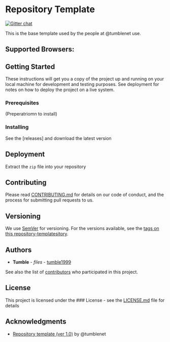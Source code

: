 # Repository Template
[![Gitter chat](https://badges.gitter.im/tumblenet/repository-template.png)](https://gitter.im/tumblenet/repository-template)

This is the base template used by the people at @tumblenet use.

## Supported Browsers:

## Getting Started
These instructions will get you a copy of the project up and running on your local machine for development and testing purposes. See deployment for notes on how to deploy the project on a live system.

### Prerequisites
(Preperatriomn to install)

### Installing
See the [releases] and download the latest version

## Deployment
Extract the `zip` file into your repository

## Contributing
Please read [CONTRIBUTING.md](CONTRIBUTING.md) for details on our code of conduct, and the process for submitting pull requests to us.

## Versioning
We use [SemVer](http://semver.org/) for versioning. For the versions available, see the [tags on this repository-templatesitory](https://github.com/tumblenet/repository-template/tags).

## Authors
* **Tumble** - *files* - [tumble1999](https://github.com/tumble1999)

See also the list of [contributors](https://github.com/tumblenet/repository-template/contributors) who participated in this project.

## License
This project is licensed under the ### License - see the [LICENSE.md](LICENSE.md) file for details

## Acknowledgments
* [Repository template (ver 1.0)](http://github.com/tumblenet/repository-template/releases) by @tumblenet
